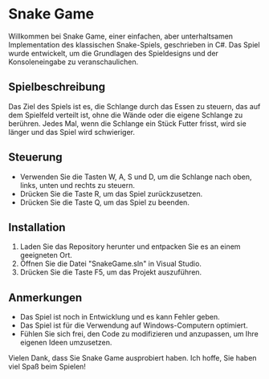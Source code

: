 # Snake Game
Willkommen bei Snake Game, einer einfachen, aber unterhaltsamen Implementation des klassischen Snake-Spiels, geschrieben in C#. Das Spiel wurde entwickelt, um die Grundlagen des Spieldesigns und der Konsoleneingabe zu veranschaulichen.

## Spielbeschreibung
Das Ziel des Spiels ist es, die Schlange durch das Essen zu steuern, das auf dem Spielfeld verteilt ist, ohne die Wände oder die eigene Schlange zu berühren. Jedes Mal, wenn die Schlange ein Stück Futter frisst, wird sie länger und das Spiel wird schwieriger.

## Steuerung
- Verwenden Sie die Tasten W, A, S und D, um die Schlange nach oben, links, unten und rechts zu steuern.
- Drücken Sie die Taste R, um das Spiel zurückzusetzen.
- Drücken Sie die Taste Q, um das Spiel zu beenden. 

## Installation
1. Laden Sie das Repository herunter und entpacken Sie es an einem geeigneten Ort.
2. Öffnen Sie die Datei "SnakeGame.sln" in Visual Studio.
3. Drücken Sie die Taste F5, um das Projekt auszuführen.

## Anmerkungen
- Das Spiel ist noch in Entwicklung und es kann Fehler geben.
- Das Spiel ist für die Verwendung auf Windows-Computern optimiert.
- Fühlen Sie sich frei, den Code zu modifizieren und anzupassen, um Ihre eigenen Ideen umzusetzen.
 
Vielen Dank, dass Sie Snake Game ausprobiert haben. Ich hoffe, Sie haben viel Spaß beim Spielen!

